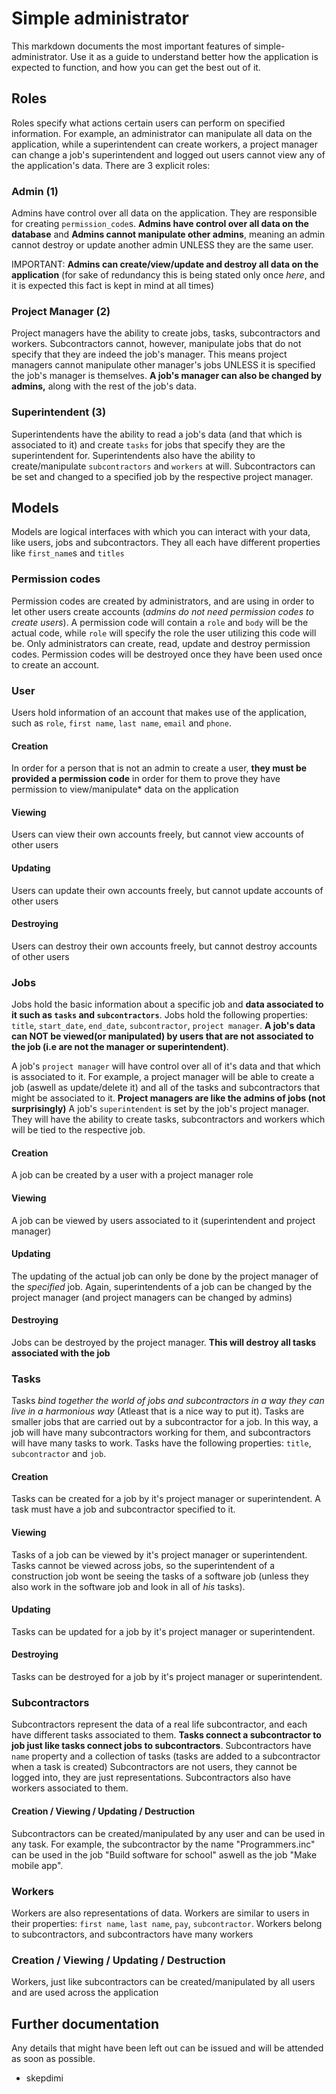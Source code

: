 # Simple administrator

This markdown documents the most important features of simple-administrator. Use it as a guide to understand better how the application is expected to function, and how you can get the best out of it.

## Roles
Roles specify what actions certain users can perform on specified information. For example, an administrator can manipulate all data on the application, while a superintendent can create workers, a project manager can change a job's superintendent and logged out users cannot view any of the application's data. There are 3 explicit roles:

### Admin (1)
Admins have control over all data on the application. They are responsible for creating `permission_code`s. **Admins have control over all data on the database** and **Admins cannot manipulate other admins**, meaning an admin cannot destroy or update another admin UNLESS they are the same user. 

IMPORTANT: **Admins can create/view/update and destroy all data on the application** (for sake of redundancy this is being stated only once _here_, and it is expected this fact is kept in mind at all times)

### Project Manager (2)
Project managers have the ability to create jobs, tasks, subcontractors and workers. Subcontractors cannot, however, manipulate jobs that do not specify that they are indeed the job's manager. This means project managers cannot manipulate other manager's jobs UNLESS it is specified the job's manager is themselves. **A job's manager can also be changed by admins,** along with the rest of the job's data.

### Superintendent (3)
Superintendents have the ability to read a job's data (and that which is associated to it) and create `tasks` for jobs that specify they are the superintendent for. Superintendents also have the ability to create/manipulate `subcontractors` and `workers` at will. Subcontractors can be set and changed to a specified job by the respective project manager.

## Models
Models are logical interfaces with which you can interact with your data, like users, jobs and subcontractors. They all each have different properties like `first_name`s and `titles`

### Permission codes
Permission codes are created by administrators, and are using in order to let other users create accounts (*admins do not need permission codes to create users*). A permission code will contain a `role` and `body` will be the actual code, while `role` will specify the role the user utilizing this code will be. Only administrators can create, read, update and destroy permission codes. Permission codes will be destroyed once they have been used once to create an account.

### User
Users hold information of an account that makes use of the application, such as `role`, `first name`, `last name`, `email` and `phone`.

#### Creation
In order for a person that is not an admin to create a user, **they must be provided a permission code** in order for them to prove they have permission to view/manipulate* data on the application
#### Viewing
Users can view their own accounts freely, but cannot view accounts of other users
#### Updating
Users can update their own accounts freely, but cannot update accounts of other users
#### Destroying
Users can destroy their own accounts freely, but cannot destroy accounts of other users

### Jobs
Jobs hold the basic information about a specific job and **data associated to it such as `tasks` and `subcontractors`**. Jobs hold the following properties: `title`, `start_date`, `end_date`, `subcontractor`, `project manager`. **A job's data can NOT be viewed(or manipulated) by users that are not associated to the job (i.e are not the manager or superintendent)**.

A job's `project manager` will have control over all of it's data and that which is associated to it. For example, a project manager will be able to create a job (aswell as update/delete it) and all of the tasks and subcontractors that might be associated to it. **Project managers are like the admins of jobs (not surprisingly)**
A job's `superintendent` is set by the job's project manager. They will have the ability to create tasks, subcontractors and workers which will be tied to the respective job.

#### Creation
A job can be created by a user with a project manager role
#### Viewing
A job can be viewed by users associated to it (superintendent and project manager)
#### Updating
The updating of the actual job can only be done by the project manager of the _specified_ job. Again, superintendents of a job can be changed by the project manager (and project managers can be changed by admins)
#### Destroying
Jobs can be destroyed by the project manager. **This will destroy all tasks associated with the job**

### Tasks
Tasks _bind together the world of jobs and subcontractors in a way they can live in a harmonious way_ (Atleast that is a nice way to put it). Tasks are smaller jobs that are carried out by a subcontractor for a job. In this way, a job will have many subcontractors working for them, and subcontractors will have many tasks to work. Tasks have the following properties: `title`, `subcontractor` and `job`.

#### Creation
Tasks can be created for a job by it's project manager or superintendent. A task must have a job and subcontractor specified to it.
#### Viewing
Tasks of a job can be viewed by it's project manager or superintendent. Tasks cannot be viewed across jobs, so the superintendent of a construction job wont be seeing the tasks of a software job (unless they also work in the software job and look in all of _his_ tasks).
#### Updating
Tasks can be updated for a job by it's project manager or superintendent.
#### Destroying
Tasks can be destroyed for a job by it's project manager or superintendent.

### Subcontractors
Subcontractors represent the data of a real life subcontractor, and each have different tasks associated to them. **Tasks connect a subcontractor to job just like tasks connect jobs to subcontractors**. Subcontractors have `name` property and a collection of tasks (tasks are added to a subcontractor when a task is created) Subcontractors are not users, they cannot be logged into, they are just representations. Subcontractors also have workers associated to them.

#### Creation / Viewing / Updating / Destruction
Subcontractors can be created/manipulated by any user and can be used in any task. For example, the subcontractor by the name "Programmers.inc" can be used in the job "Build software for school" aswell as the job "Make mobile app".

### Workers
Workers are also representations of data. Workers are similar to users in their properties: `first name`, `last name`, `pay`, `subcontractor`. Workers belong to subcontractors, and subcontractors have many workers

### Creation / Viewing / Updating / Destruction
Workers, just like subcontractors can be created/manipulated by all users and are used across the application

## Further documentation
Any details that might have been left out can be issued and will be attended as soon as possible.

- skepdimi
